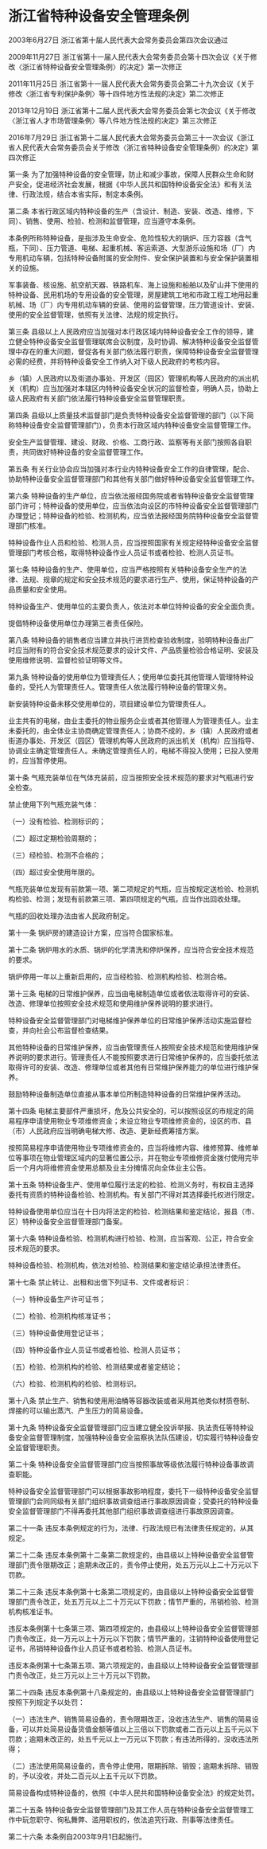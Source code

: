 # 浙江省特种设备安全管理条例

2003年6月27日 浙江省第十届人民代表大会常务委员会第四次会议通过

2009年11月27日 浙江省第十一届人民代表大会常务委员会第十四次会议《关于修改〈浙江省特种设备安全管理条例〉的决定》第一次修正

2011年11月25日 浙江省第十一届人民代表大会常务委员会第二十九次会议《关于修改〈浙江省专利保护条例〉等十四件地方性法规的决定》第二次修正

2013年12月19日 浙江省第十二届人民代表大会常务委员会第七次会议《关于修改〈浙江省人才市场管理条例〉等八件地方性法规的决定》第三次修正

2016年7月29日 浙江省第十二届人民代表大会常务委员会第三十一次会议《浙江省人民代表大会常务委员会关于修改〈浙江省特种设备安全管理条例〉的决定》第四次修正



第一条 为了加强特种设备的安全管理，防止和减少事故，保障人民群众生命和财产安全，促进经济社会发展，根据《中华人民共和国特种设备安全法》和有关法律、行政法规，结合本省实际，制定本条例。

第二条 本省行政区域内特种设备的生产（含设计、制造、安装、改造、维修，下同）、销售、使用、检验、检测和监督管理，应当遵守本条例。

本条例所称特种设备，是指涉及生命安全、危险性较大的锅炉、压力容器（含气瓶，下同）、压力管道、电梯、起重机械、客运索道、大型游乐设施和场（厂）内专用机动车辆，包括特种设备附属的安全附件、安全保护装置和与安全保护装置相关的设施。

军事装备、核设施、航空航天器、铁路机车、海上设施和船舶以及矿山井下使用的特种设备、民用机场的专用设备的安全管理，房屋建筑工地和市政工程工地用起重机械、场（厂）内专用机动车辆的安装、使用的监督管理，压力管道设计、安装、使用的安全监督管理，依照有关法律、法规的规定执行。

第三条 县级以上人民政府应当加强对本行政区域内特种设备安全工作的领导，建立健全特种设备安全监督管理联席会议制度，及时协调、解决特种设备安全监督管理中存在的重大问题，督促各有关部门依法履行职责，保障特种设备安全监督管理必需的经费，并将特种设备安全工作纳入对下级人民政府的考核内容。

乡（镇）人民政府以及街道办事处、开发区（园区）管理机构等人民政府的派出机关（机构）应当加强对本辖区内特种设备安全状况的监督检查，明确人员，协助上级人民政府有关部门依法履行特种设备安全监督管理职责。

第四条 县级以上质量技术监督部门是负责特种设备安全监督管理的部门（以下简称特种设备安全监督管理部门），负责本行政区域内特种设备安全监督管理工作。

安全生产监督管理、建设、财政、价格、工商行政、监察等有关部门按照各自职责，共同做好特种设备的安全监督管理工作。

第五条 有关行业协会应当加强对本行业内特种设备安全工作的自律管理，配合、协助特种设备安全监督管理部门和其他有关部门做好特种设备安全监督管理工作。

第六条 特种设备的生产单位，应当依法报经国务院或者省特种设备安全监督管理部门许可；特种设备的使用单位，应当依法向设区的市特种设备安全监督管理部门办理登记；特种设备的检验、检测机构，应当依法报经国务院特种设备安全监督管理部门核准。

特种设备作业人员和检验、检测人员，应当按照国家有关规定经特种设备安全监督管理部门考核合格，取得特种设备作业人员证书或者检验、检测人员证书。

第七条 特种设备的生产、使用单位，应当严格按照有关特种设备安全生产的法律、法规、规章的规定和安全技术规范的要求进行生产、使用，保证特种设备的产品质量和安全使用。

特种设备生产、使用单位的主要负责人，依法对本单位特种设备的安全全面负责。

提倡特种设备使用单位办理第三者责任保险。

第八条 特种设备的销售者应当建立并执行进货检查验收制度，验明特种设备出厂时应当附有的符合安全技术规范要求的设计文件、产品质量检验合格证明、安装及使用维修说明、监督检验证明等文件。

第九条 特种设备的使用单位为管理责任人；使用单位委托其他管理人管理特种设备的，受托人为管理责任人。管理责任人依法履行特种设备的管理义务。

新安装特种设备未移交使用单位的，项目建设单位为管理责任人。

业主共有的电梯，由业主委托的物业服务企业或者其他管理人为管理责任人。业主未委托的，由全体业主协商确定管理责任人；协商不成的，乡（镇）人民政府或者街道办事处、开发区（园区）管理机构等人民政府的派出机关（机构）应当指导、协调业主确定管理责任人。未确定管理责任人的，电梯不得投入使用；已投入使用的，应当暂停使用。

第十条 气瓶充装单位在气体充装前，应当按照安全技术规范的要求对气瓶进行安全检查。

禁止使用下列气瓶充装气体：

（一）没有检验、检测标识的；

（二）超过定期检验周期的；

（三）经检验、检测不合格的；

（四）超过安全使用年限的。

气瓶充装单位发现有前款第一项、第二项规定的气瓶，应当按规定送检验、检测机构检验、检测；发现有前款第三项、第四项规定的气瓶，应当作出回收处理。

气瓶的回收处理办法由省人民政府制定。

第十一条 锅炉房的建造设计方案，应当符合国家标准。

第十二条 锅炉用水的水质、锅炉的化学清洗和停炉保养，应当符合安全技术规范的要求。

锅炉停用一年以上重新启用的，应当经检验、检测机构检验、检测合格。

第十三条 电梯的日常维护保养，应当由电梯制造单位或者依法取得许可的安装、改造、修理单位按照安全技术规范和使用维护保养说明的要求进行。

特种设备安全监督管理部门对电梯维护保养单位的日常维护保养活动实施监督检查，并向社会公布监督检查结果。

其他特种设备的日常维护保养，应当由管理责任人按照安全技术规范和使用维护保养说明的要求进行。管理责任人不能按照要求进行日常维护保养的，应当委托依法取得许可的安装、改造、修理单位或者其他有日常维护保养能力的单位进行维护保养。

鼓励特种设备制造单位直接从事本单位所制造特种设备的日常维护保养活动。

第十四条 电梯主要部件严重损坏，危及公共安全的，可以按照设区的市规定的简易程序申请使用物业专项维修资金；未设立物业专项维修资金的，设区的市、县（市）人民政府应当明确电梯大修、改造、更新经费筹措方案。

按照简易程序申请使用物业专项维修资金的，应当将维修内容、维修预算、维修单位等事项在物业管理区域内的显著位置公示，并在物业专项维修资金拨付使用完毕后一个月内将维修资金使用总额及业主分摊情况向全体业主公告。

第十五条 特种设备生产、使用单位履行法定的检验、检测义务时，有权自主选择委托有资质的特种设备检验、检测机构。有关部门不得对其选择委托权进行限定。

特种设备使用单位应当在十日内将法定的检验、检测结果和鉴定结论，报县（市、区）特种设备安全监督管理部门备案。

第十六条 特种设备检验、检测机构进行检验、检测，应当客观、公正，符合安全技术规范的要求。

特种设备检验、检测机构，依法对检验、检测结果和鉴定结论承担法律责任。

第十七条 禁止转让、出租和出借下列证书、文件或者标识：

（一）特种设备生产许可证书；

（二）检验、检测机构核准证书；

（三）特种设备使用登记证书；

（四）特种设备作业人员证书或者检验、检测人员证书；

（五）检验、检测机构的检验、检测结果或者鉴定结论；

（六）检验、检测机构的检验、检测标识。

第十八条 禁止生产、销售和使用用油桶等容器改装或者采用其他类似材质卷制、焊接的可以输出蒸汽、产生压力的简易设备。

第十九条 特种设备安全监督管理部门应当建立健全投诉举报、执法责任等特种设备安全监督管理制度，加强特种设备安全监察执法队伍建设，切实履行特种设备安全监督管理职责。

第二十条 特种设备安全监督管理部门应当按照事故等级依法履行特种设备事故调查职能。

特种设备安全监督管理部门可以根据事故影响程度，委托下一级特种设备安全监督管理部门会同同级有关部门组织事故调查组进行事故原因调查；受委托的特种设备安全监督管理部门不得再委托其他部门组织事故调查组进行事故原因调查。

第二十一条 违反本条例规定的行为，法律、行政法规已有法律责任规定的，从其规定。

第二十二条 违反本条例第十二条第二款规定的，由县级以上特种设备安全监督管理部门责令限期改正；逾期未改正的，责令停止使用，处五万元以上二十万元以下罚款。

第二十三条 违反本条例第十七条第二项规定的，由县级以上特种设备安全监督管理部门责令改正，处五万元以上二十万元以下罚款；情节严重的，吊销检验、检测机构核准证书。

违反本条例第十七条第三项、第四项规定的，由县级以上特种设备安全监督管理部门责令改正，处一万元以上十万元以下罚款；情节严重的，注销特种设备使用登记证书，吊销特种设备作业人员证书或者检验、检测人员证书。

违反本条例第十七条第五项、第六项规定的，由县级以上特种设备安全监督管理部门责令改正，处三万元以上三十万元以下罚款。

第二十四条 违反本条例第十八条规定的，由县级以上特种设备安全监督管理部门按照下列规定予以处罚：

（一）违法生产、销售简易设备的，责令限期改正，没收违法生产、销售的简易设备，可以并处简易设备货值金额等值以上三倍以下罚款或者二百元以上五千元以下罚款；逾期未改正的，处五千元以上一万元以下罚款；有违法所得的，没收违法所得；

（二）违法使用简易设备的，责令停止使用，限期拆除、销毁；逾期未拆除、销毁的，予以没收，并处二百元以上五千元以下罚款。

简易设备构成特种设备的，依照《中华人民共和国特种设备安全法》的规定处罚。

第二十五条 特种设备安全监督管理部门及其工作人员在特种设备安全监督管理工作中玩忽职守、徇私舞弊、滥用职权的，依法追究行政、刑事等法律责任。

第二十六条 本条例自2003年9月1日起施行。